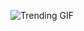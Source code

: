 
<!-- GIF_SECTION -->
![Trending GIF](https://media0.giphy.com/media/v1.Y2lkPThiYjIxNzcydTZpdnRsZ3QwMzJsNmpqbTFhdnZmOW1rMWdsYTJmcTh0b2s2czdzYiZlcD12MV9naWZzX3NlYXJjaCZjdD1n/93UOscPyDH8cdRfSaT/giphy.gif)
<!-- END_GIF_SECTION -->

